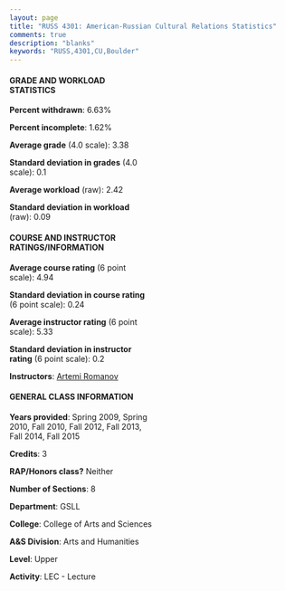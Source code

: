 ```yaml
---
layout: page
title: "RUSS 4301: American-Russian Cultural Relations Statistics"
comments: true
description: "blanks"
keywords: "RUSS,4301,CU,Boulder"
---
```

<head>
<script src="https://ajax.googleapis.com/ajax/libs/jquery/2.1.3/jquery.min.js"></script>
<script src="https://dl.dropboxusercontent.com/s/pc42nxpaw1ea4o9/highcharts.js?dl=0"></script>
<!-- <script src="../assets/js/highcharts.js"></script> -->
<style type="text/css">@font-face {
	font-family: "Bebas Neue";
	src: url(https://www.filehosting.org/file/details/544349/BebasNeue Regular.otf) format("opentype");
	}
	h1.Bebas { 
		font-family: "Bebas Neue", Verdana, Tahoma;
	}
</style>
</head>
<body>
	<div id="container" style="float: right; width: 45%; height: 88%; margin-left: 2.5%; margin-right: 2.5%;"></div>
	<script language="JavaScript">
		$(document).ready(function() {
		var chart = {type: 'column'};
		var title = {text: 'Grade Distribution'};
		var xAxis = {categories: ['A','B','C','D','F'],crosshair: true};
		var yAxis = {min: 0,title: {text: 'Percentage'}};
		var tooltip = {headerFormat: '<center><b><span style="font-size:20px">{point.key}</span></b></center>',
		               pointFormat: '<td style="padding:0"><b>{point.y:.1f}%</b></td>',
		               footerFormat: '</table>',shared: true,useHTML: true};
		var plotOptions = {column: {pointPadding: 0.0,borderWidth: 0}};  
		var credits = {enabled: false};var series= [{name: 'Percent',data: [44.17,50.48,4.64,0.39,0.31,]}];
		var json = {};
		json.chart = chart;
		json.title = title;
		json.tooltip = tooltip;
		json.xAxis = xAxis;
		json.yAxis = yAxis;  
		json.series = series;
		json.plotOptions = plotOptions;  
		json.credits = credits;
		$('#container').highcharts(json);
	});
	</script>
</body>
			   
#### GRADE AND WORKLOAD STATISTICS

**Percent withdrawn**: 6.63%

**Percent incomplete**: 1.62%

**Average grade** (4.0 scale): 3.38

**Standard deviation in grades** (4.0 scale): 0.1

**Average workload** (raw): 2.42

**Standard deviation in workload** (raw): 0.09

#### COURSE AND INSTRUCTOR RATINGS/INFORMATION

**Average course rating** (6 point scale): 4.94

**Standard deviation in course rating** (6 point scale): 0.24

**Average instructor rating** (6 point scale): 5.33

**Standard deviation in instructor rating** (6 point scale): 0.2

**Instructors**: <a href='../../instructors/Artemi_Romanov'>Artemi Romanov</a>

#### GENERAL CLASS INFORMATION

**Years provided**: Spring 2009, Spring 2010, Fall 2010, Fall 2012, Fall 2013, Fall 2014, Fall 2015

**Credits**: 3

**RAP/Honors class?** Neither

**Number of Sections**: 8

**Department**: GSLL

**College**: College of Arts and Sciences

**A&S Division**: Arts and Humanities

**Level**: Upper

**Activity**: LEC - Lecture
